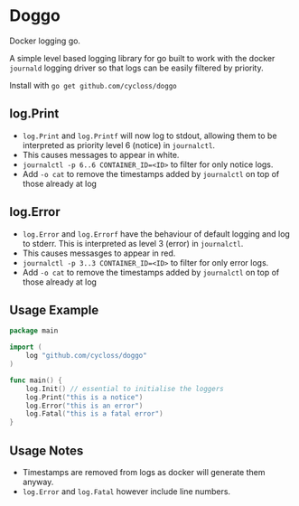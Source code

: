 # Doggo

Docker logging go.

A simple level based logging library for go built to work with the docker `journald` logging driver so that logs can be easily filtered by priority.

Install with `go get github.com/cycloss/doggo`

## log.Print

- `log.Print` and `log.Printf` will now log to stdout, allowing them to be interpreted as priority level 6 (notice) in `journalctl`.
- This causes messages to appear in white.
- `journalctl -p 6..6 CONTAINER_ID=<ID>` to filter for only notice logs.
- Add `-o cat` to remove the timestamps added by `journalctl` on top of those already at log

## log.Error

- `log.Error` and `log.Errorf` have the behaviour of default logging and log to stderr. This is interpreted as level 3 (error) in `journalctl`.
- This causes messasges to appear in red.
- `journalctl -p 3..3 CONTAINER_ID=<ID>` to filter for only error logs.
- Add `-o cat` to remove the timestamps added by `journalctl` on top of those already at log

## Usage Example

```go
package main

import (
    log "github.com/cycloss/doggo"
)

func main() {
    log.Init() // essential to initialise the loggers
    log.Print("this is a notice")
    log.Error("this is an error")
    log.Fatal("this is a fatal error")
}
```

## Usage Notes

- Timestamps are removed from logs as docker will generate them anyway.
- `log.Error` and `log.Fatal` however include line numbers.
